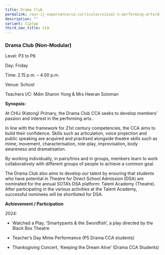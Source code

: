 ```yaml
---
title: Drama Club
permalink: /our-ij-experience/co-curricular/visual-n-performing-arts/drama-club/
description: ""
variant: tiptap
third_nav_title: CCA
---
```

<h3>Drama Club (Non-Modular)</h3>
<p>Level: P3 to P6</p>
<p>Day: Friday</p>
<p>Time: 2.15 p.m. – 4.00 p.m.</p>
<p>Venue: School</p>
<p>Teachers I/C: Mdm Sharon Yong &amp; Mrs Heeran Soloman</p>
<p><strong>Synopsis:</strong>
</p>
<p>At CHIJ (Katong) Primary, the Drama Club CCA seeks to develop members’
passion and interest in the performing arts.</p>
<p>In line with the framework for 21st century competencies, the CCA aims
to build their confidence. Skills such as articulation, voice projection
and public speaking are acquired and practised alongside theatre skills
such as mime, movement, characterisation, role-play, improvisation, body
awareness and dramatisation.</p>
<p>By working individually, in pairs/trios and in groups, members learn to
work collaboratively with different groups of people to achieve a common
goal.</p>
<p>The Drama Club also aims to develop our talent by ensuring that students
who have potential in Theatre for Direct School Admission (DSA) are nominated
for the annual SOTA’s DSA platform: Talent Academy (Theatre). After participating
in the various activities at the Talent Academy, successful nominees will
be shortlisted for DSA.</p>
<p><strong>Achievement / Participation</strong>
</p>
<p>2024:</p>
<ul data-tight="true" class="tight">
<li>
<p>Watched a Play, ‘Smartypants &amp; the Swordfish’, a play directed by
the Black Box Theatre</p>
</li>
<li>
<p>Teacher’s Day Mime Performance (P5 Drama CCA students)</p>
</li>
<li>
<p>Thanksgiving Concert, ‘Keeping the Dream Alive’ (Drama CCA Students)</p>
</li>
</ul>
<p></p>
